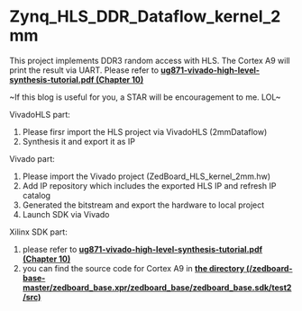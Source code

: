 # Zynq_HLS_DDR_Dataflow_kernel_2mm

This project implements DDR3 random access with HLS. The Cortex A9 will print the result via UART. Please refer to **[ug871-vivado-high-level-synthesis-tutorial.pdf (Chapter 10)](https://www.xilinx.com/support/documentation/sw_manuals/xilinx2014_2/ug871-vivado-high-level-synthesis-tutorial.pdf)**

~If this blog is useful for you, a STAR will be encouragement to me. LOL~

VivadoHLS part:
1. Please firsr import the HLS project via VivadoHLS (2mmDataflow)
2. Synthesis it and export it as IP

Vivado part:
1. Please import the Vivado project (ZedBoard_HLS_kernel_2mm.hw)
2. Add IP repository which includes the exported HLS IP and refresh IP catalog
3. Generated the bitstream and export the hardware to local project
4. Launch SDK via Vivado

Xilinx SDK part:
1. please refer to **[ug871-vivado-high-level-synthesis-tutorial.pdf (Chapter 10)](https://www.xilinx.com/support/documentation/sw_manuals/xilinx2014_2/ug871-vivado-high-level-synthesis-tutorial.pdf)**
2. you can find the source code for Cortex A9 in **[the directory (/zedboard-base-master/zedboard_base.xpr/zedboard_base/zedboard_base.sdk/test2/src)](https://github.com/zslwyuan/Zedboard_Intergrating_HLS_IP_AND_DDR/tree/master/zedboard-base-master/zedboard_base.xpr/zedboard_base/zedboard_base.sdk/test2/src)**


